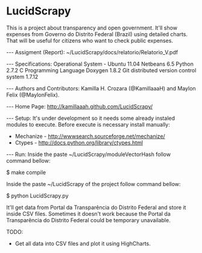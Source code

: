 LucidScrapy
===========

This is a project about transparency and open government. It'll show expenses from 
Governo do Distrito Federal (Brazil) using detailed charts. That will be useful for citizens who want 
to check public expenses.
 
 --- Assigment (Report):
~/LucidScrapy/docs/relatorio/Relatorio_V.pdf

 --- Specifications:
Operational System - Ubuntu 11.04
Netbeans 6.5
Python 2.7.2
C Programming Language
Doxygen 1.8.2
Git distributed version control system 1.7.12

 --- Authors and Contributors:
Kamilla H. Crozara (@KamillaaaH) and Maylon Felix (@MaylonFelix).

 --- Home Page:
http://kamillaaah.github.com/LucidScrapy/

 --- Setup: 
It's under development so it needs some already instaled modules to execute. Before execute is necessary 
install manually:

* Mechanize - http://wwwsearch.sourceforge.net/mechanize/
* Ctypes - http://docs.python.org/library/ctypes.html


 --- Run:
Inside the paste ~/LucidScrapy/moduleVectorHash follow command bellow:

$ make compile

Inside the paste ~/LucidScrapy of the project follow command bellow:

$ python LucidScrapy.py


It'll get data from Portal da Transparência do Distrito Federal and store it inside CSV files. Sometimes it 
doesn't work because the Portal da Transparência do Distrito Federal could be temporary unavailable.


TODO:

* Get all data into CSV files and plot it using HighCharts.  